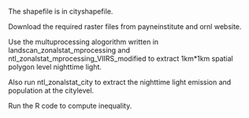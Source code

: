 The shapefile is in cityshapefile.		

Download the required raster files from payneinstitute and ornl website.

Use the multuprocessing alogorithm written in landscan_zonalstat_mprocessing and ntl_zonalstat_mprocessing_VIIRS_modified to extract 1km*1km spatial polygon level nighttime light.

Also run ntl_zonalstat_city to extract the nighttime light emission and population at the citylevel.

Run the R code to compute inequality.

